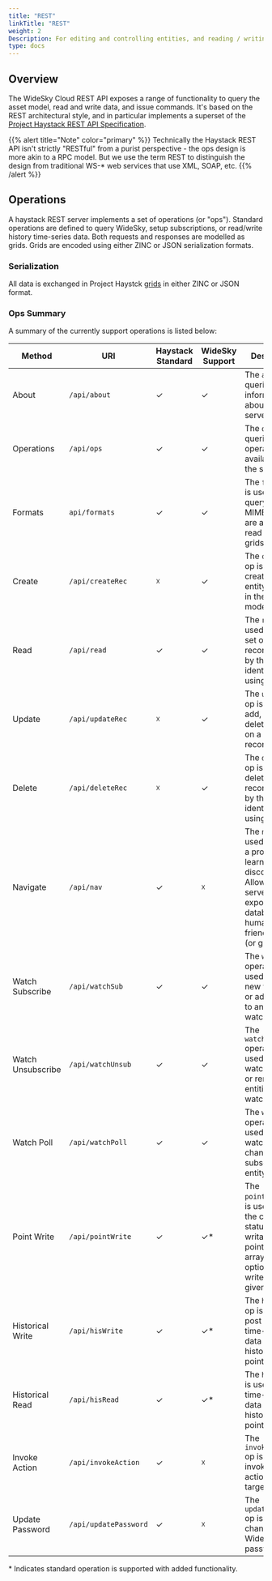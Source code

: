 ```yaml
---
title: "REST"
linkTitle: "REST"
weight: 2
Description: For editing and controlling entities, and reading / writing time series data. Based on Project Haystack API specification.
type: docs
---
```


## Overview
The WideSky Cloud REST API exposes a range of functionality to query the asset model, read and write data, and issue commands. It's based on the REST architectural style, and in particular implements a superset of the  <a href="https://project-haystack.org/doc/Rest" target="_blank" rel="noopener">Project Haystack REST API Specification</a>.

{{% alert title="Note"  color="primary" %}} Technically the Haystack REST API isn't strictly "RESTful" from a purist perspective - the ops design is more akin to a RPC model. But we use the term REST to distinguish the design from traditional WS-\* web services that use XML, SOAP, etc.
{{% /alert %}}

## Operations
A haystack REST server implements a set of operations (or "ops"). Standard operations are defined to query WideSky, setup subscriptions, or read/write history time-series data. Both requests and responses are modelled as grids. Grids are encoded using either ZINC or JSON serialization formats.

### Serialization
All data is exchanged in Project Haystck [grids](./serialization) in either ZINC or JSON format.

### Ops Summary

A summary of the currently support operations is listed below:

|Method|URI|Haystack Standard|WideSky Support|Description|
|------|---|-----------------|---------------|-----------|
|About|`/api/about`|✓|✓|The `about` op queries basic information about the server.|
|Operations|`/api/ops`|✓|✓|The `ops` op queries which operations are available on the server.|
|Formats|`api/formats`|✓|✓|The `formats` op is used to query which MIME types are available to read and write grids.|
|Create|`/api/createRec`|☓|✓|The `createRec` op is used to create new entity records in the asset model.|
|Read|`/api/read`|✓|✓|The `read` op is used to read a set of entity records either by their unique identifier or using a filter.|
|Update|`/api/updateRec`|☓|✓|The `updateRec` op is used to add, update or delete the tags on a entity records.|
|Delete|`/api/deleteRec`|☓|✓|The `deleteRec` op is used for deleting entity records either by their unique identifier or using a filter.|
|Navigate|`/api/nav`|✓|☓|The `nav` op is used navigate a project for learning and discovery. Allowing servers to expose the database in a human-friendly tree (or graph).|
|Watch Subscribe|`/api/watchSub`|✓|✓|The `watchSub` operation is used to create new watches or add entities to an existing watch.|
|Watch Unsubscribe|`/api/watchUnsub`|✓|✓|The `watchUnsub` operation is used to close a watch entirely or remove entities from a watch.|
|Watch Poll|`/api/watchPoll`|✓|✓|The `watchPoll` operation is used to poll a watch for changes to the subscribed entity records.|
|Point Write|`/api/pointWrite`|✓|✓*|The `pointWrite` op is used to read the current status of a writable point's priority array and optionally write to a given level.|
|Historical Write|`/api/hisWrite`|✓|✓*|The `hisWrite` op is used to post new time-series data to a historised point.|
|Historical Read|`/api/hisRead`|✓|✓*|The `hisRead` op is used to read time-series data from historised point.|
|Invoke Action|`/api/invokeAction`|✓|☓|The `invokeAction` op is used to invoke an user action on a target entity.|
|Update Password|`/api/updatePassword`|✓|☓|The `updatePassword` op is used for changing a Widesky user’s password.|

\* Indicates standard operation is supported with added functionality.
